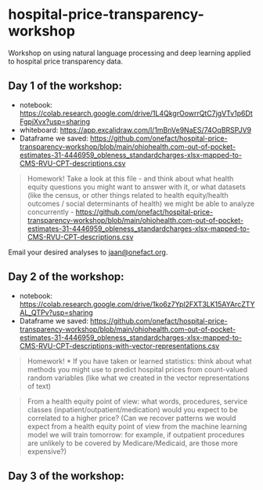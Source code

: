 # hospital-price-transparency-workshop
Workshop on using natural language processing and deep learning applied to hospital price transparency data. 

## Day 1 of the workshop:

* notebook: https://colab.research.google.com/drive/1L4QkgrOowrrQtC7jgVTv1p6DtFgpjXvx?usp=sharing
* whiteboard: https://app.excalidraw.com/l/1mBnVe9NaES/74OqBRSPJV9
* Dataframe we saved: https://github.com/onefact/hospital-price-transparency-workshop/blob/main/ohiohealth.com-out-of-pocket-estimates-31-4446959_obleness_standardcharges-xlsx-mapped-to-CMS-RVU-CPT-descriptions.csv

> Homework! Take a look at this file - and think about what health equity questions you might want to answer with it, or what datasets (like the census, or other things related to health equity/health outcomes / social determinants of health) we might be able to analyze concurrently - https://github.com/onefact/hospital-price-transparency-workshop/blob/main/ohiohealth.com-out-of-pocket-estimates-31-4446959_obleness_standardcharges-xlsx-mapped-to-CMS-RVU-CPT-descriptions.csv

Email your desired analyses to jaan@onefact.org.

## Day 2 of the workshop:

* notebook: https://colab.research.google.com/drive/1ko6z7Ypl2FXT3LK15AYArcZTYAL_QTPv?usp=sharing
* Dataframe we saved: https://github.com/onefact/hospital-price-transparency-workshop/blob/main/ohiohealth.com-out-of-pocket-estimates-31-4446959_obleness_standardcharges-xlsx-mapped-to-CMS-RVU-CPT-descriptions-with-vector-representations.csv

> Homework! * If you have taken or learned statistics: think about what methods you might use to predict hospital prices from count-valued random variables (like what we created in the vector representations of text)

> From a health equity point of view: what words, procedures, service classes (inpatient/outpatient/medication) would you expect to be correlated to a higher price? (Can we recover patterns we would expect from a health equity point of view from the machine learning model we will train tomorrow: for example, if outpatient procedures are unlikely to be covered by Medicare/Medicaid, are those more expensive?)

## Day 3 of the workshop:
